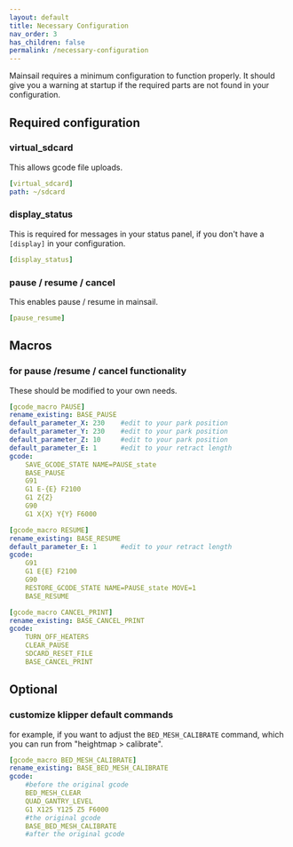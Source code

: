 ```yaml
---
layout: default
title: Necessary Configuration
nav_order: 3
has_children: false
permalink: /necessary-configuration
---
```


Mainsail requires a minimum configuration to function properly. It should give you a warning at startup if the required parts are not found in your configuration.

## Required configuration
### virtual_sdcard
This allows gcode file uploads.
```yaml
[virtual_sdcard]
path: ~/sdcard
```

### display_status
This is required for messages in your status panel, if you don't have a `[display]` in your configuration.
```yaml
[display_status]
```

### pause / resume / cancel
This enables pause / resume in mainsail.

```yaml
[pause_resume]
```

## Macros
### for pause /resume / cancel functionality
These should be modified to your own needs.
```yaml
[gcode_macro PAUSE]
rename_existing: BASE_PAUSE
default_parameter_X: 230    #edit to your park position
default_parameter_Y: 230    #edit to your park position
default_parameter_Z: 10     #edit to your park position
default_parameter_E: 1      #edit to your retract length
gcode:
    SAVE_GCODE_STATE NAME=PAUSE_state
    BASE_PAUSE
    G91
    G1 E-{E} F2100
    G1 Z{Z}
    G90
    G1 X{X} Y{Y} F6000
```

```yaml
[gcode_macro RESUME]
rename_existing: BASE_RESUME
default_parameter_E: 1      #edit to your retract length
gcode:
    G91
    G1 E{E} F2100
    G90
    RESTORE_GCODE_STATE NAME=PAUSE_state MOVE=1
    BASE_RESUME
```

```yaml
[gcode_macro CANCEL_PRINT]
rename_existing: BASE_CANCEL_PRINT
gcode:
    TURN_OFF_HEATERS
    CLEAR_PAUSE
    SDCARD_RESET_FILE
    BASE_CANCEL_PRINT
```

## Optional

### customize klipper default commands
for example, if you want to adjust the `BED_MESH_CALIBRATE` command, which you can run from "heightmap > calibrate".
```yaml
[gcode_macro BED_MESH_CALIBRATE]
rename_existing: BASE_BED_MESH_CALIBRATE
gcode:
    #before the original gcode
    BED_MESH_CLEAR
    QUAD_GANTRY_LEVEL
    G1 X125 Y125 Z5 F6000
    #the original gcode
    BASE_BED_MESH_CALIBRATE
    #after the original gcode
```
